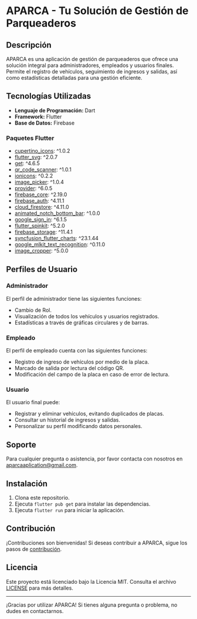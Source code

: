 # APARCA - Tu Solución de Gestión de Parqueaderos

## Descripción
APARCA es una aplicación de gestión de parqueaderos que ofrece una solución integral para administradores, empleados y usuarios finales. Permite el registro de vehículos, seguimiento de ingresos y salidas, así como estadísticas detalladas para una gestión eficiente.

## Tecnologías Utilizadas
- **Lenguaje de Programación:** Dart
- **Framework:** Flutter
- **Base de Datos:** Firebase

### Paquetes Flutter
- [cupertino_icons](https://pub.dev/packages/cupertino_icons): ^1.0.2
- [flutter_svg](https://pub.dev/packages/flutter_svg): ^2.0.7
- [get](https://pub.dev/packages/get): ^4.6.5
- [qr_code_scanner](https://pub.dev/packages/qr_code_scanner): ^1.0.1
- [ionicons](https://pub.dev/packages/ionicons): ^0.2.2
- [image_picker](https://pub.dev/packages/image_picker): ^1.0.4
- [provider](https://pub.dev/packages/provider): ^6.0.5
- [firebase_core](https://pub.dev/packages/firebase_core): ^2.19.0
- [firebase_auth](https://pub.dev/packages/firebase_auth): ^4.11.1
- [cloud_firestore](https://pub.dev/packages/cloud_firestore): ^4.11.0
- [animated_notch_bottom_bar](https://pub.dev/packages/animated_notch_bottom_bar): ^1.0.0
- [google_sign_in](https://pub.dev/packages/google_sign_in): ^6.1.5
- [flutter_spinkit](https://pub.dev/packages/flutter_spinkit): ^5.2.0
- [firebase_storage](https://pub.dev/packages/firebase_storage): ^11.4.1
- [syncfusion_flutter_charts](https://pub.dev/packages/syncfusion_flutter_charts): ^23.1.44
- [google_mlkit_text_recognition](https://pub.dev/packages/google_mlkit_text_recognition): ^0.11.0
- [image_cropper](https://pub.dev/packages/image_cropper): ^5.0.0

## Perfiles de Usuario

### Administrador
El perfil de administrador tiene las siguientes funciones:
- Cambio de Rol.
- Visualización de todos los vehículos y usuarios registrados.
- Estadísticas a través de gráficas circulares y de barras.

### Empleado
El perfil de empleado cuenta con las siguientes funciones:
- Registro de ingreso de vehículos por medio de la placa.
- Marcado de salida por lectura del código QR.
- Modificación del campo de la placa en caso de error de lectura.

### Usuario
El usuario final puede:
- Registrar y eliminar vehículos, evitando duplicados de placas.
- Consultar un historial de ingresos y salidas.
- Personalizar su perfil modificando datos personales.

## Soporte
Para cualquier pregunta o asistencia, por favor contacta con nosotros en [aparcaaplication@gmail.com](mailto:aparcaaplication@gmail.com).

## Instalación
1. Clona este repositorio.
2. Ejecuta `flutter pub get` para instalar las dependencias.
3. Ejecuta `flutter run` para iniciar la aplicación.

## Contribución
¡Contribuciones son bienvenidas! Si deseas contribuir a APARCA, sigue los pasos de [contribución](CONTRIBUTING.md).

## Licencia
Este proyecto está licenciado bajo la Licencia MIT. Consulta el archivo [LICENSE](LICENSE) para más detalles.

---

¡Gracias por utilizar APARCA! Si tienes alguna pregunta o problema, no dudes en contactarnos.
